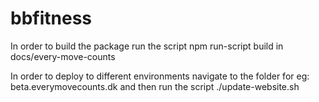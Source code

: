 # bbfitness
In order to build the package run the script 
npm run-script build in docs/every-move-counts


In order to deploy to different environments
navigate to the folder for eg: beta.everymovecounts.dk and then run the script ./update-website.sh
